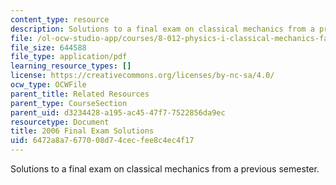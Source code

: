 ```yaml
---
content_type: resource
description: Solutions to a final exam on classical mechanics from a previous semester.
file: /ol-ocw-studio-app/courses/8-012-physics-i-classical-mechanics-fall-2008/6472a8a7677008d74cecfee8c4ec4f17_2006_final_sol.pdf
file_size: 644588
file_type: application/pdf
learning_resource_types: []
license: https://creativecommons.org/licenses/by-nc-sa/4.0/
ocw_type: OCWFile
parent_title: Related Resources
parent_type: CourseSection
parent_uid: d3234428-a195-ac45-47f7-7522856da9ec
resourcetype: Document
title: 2006 Final Exam Solutions
uid: 6472a8a7-6770-08d7-4cec-fee8c4ec4f17
---
```

Solutions to a final exam on classical mechanics from a previous semester.